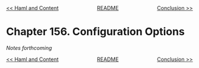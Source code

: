 <div>
<div style='float: left'><a href='ch155-haml-and-content.md'>&lt;&lt; Haml and Content</a></div>
<div style='float: right'><a href='ch157-conclusion.md'>Conclusion &gt;&gt;</a></div>
<div style='float: inline-auto;text-align:center'><a href='README.md'>README</a></div>
<div style="clear: both"></div>
</div>

# Chapter 156. Configuration Options

*Notes forthcoming*

<div>
<div style='float: left'><a href='ch155-haml-and-content.md'>&lt;&lt; Haml and Content</a></div>
<div style='float: right'><a href='ch157-conclusion.md'>Conclusion &gt;&gt;</a></div>
<div style='float: inline-auto;text-align:center'><a href='README.md'>README</a></div>
<div style="clear: both"></div>
</div>